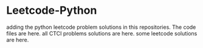 # Leetcode-Python
adding the python leetcode problem solutions in this repositories. 
The code files are here.
all CTCI problems solutions are here.
some leetcode solutions are here.










































































































































































































































































































































































































































































































































































































































































































































































































